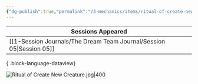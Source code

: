 ```yaml
---
{"dg-publish":true,"permalink":"/3-mechanics/items/ritual-of-create-new-creature/","tags":["item"],"created":"2025-03-16T20:00:20.751-04:00","updated":"2025-03-16T20:18:13.662-04:00"}
---
```


| Sessions Appeared                                                       |
| ----------------------------------------------------------------------- |
| [[1-Session Journals/The Dream Team Journal/Session 05\|Session 05]] |

{ .block-language-dataview}

![Ritual of Create New Creature.jpg|400](/img/user/z_Assets/Ritual%20of%20Create%20New%20Creature.jpg)